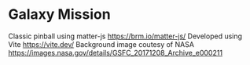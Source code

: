 # Galaxy Mission

Classic pinball using matter-js https://brm.io/matter-js/
Developed using Vite https://vite.dev/
Background image coutesy of NASA https://images.nasa.gov/details/GSFC_20171208_Archive_e000211


